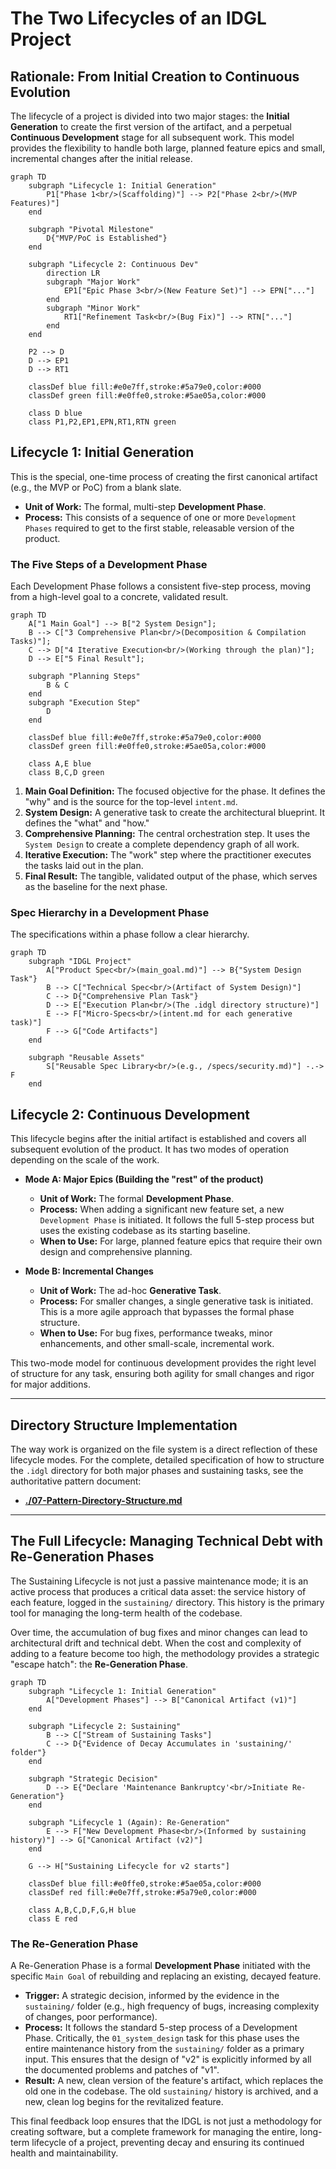 # The Two Lifecycles of an IDGL Project

## Rationale: From Initial Creation to Continuous Evolution

The lifecycle of a project is divided into two major stages: the **Initial Generation** to create the first version of the artifact, and a perpetual **Continuous Development** stage for all subsequent work. This model provides the flexibility to handle both large, planned feature epics and small, incremental changes after the initial release.

```mermaid
graph TD
    subgraph "Lifecycle 1: Initial Generation"
        P1["Phase 1<br/>(Scaffolding)"] --> P2["Phase 2<br/>(MVP Features)"]
    end

    subgraph "Pivotal Milestone"
        D{"MVP/PoC is Established"}
    end

    subgraph "Lifecycle 2: Continuous Dev"
        direction LR
        subgraph "Major Work"
            EP1["Epic Phase 3<br/>(New Feature Set)"] --> EPN["..."]
        end
        subgraph "Minor Work"
            RT1["Refinement Task<br/>(Bug Fix)"] --> RTN["..."]
        end
    end
    
    P2 --> D
    D --> EP1
    D --> RT1

    classDef blue fill:#e0e7ff,stroke:#5a79e0,color:#000
    classDef green fill:#e0ffe0,stroke:#5ae05a,color:#000
    
    class D blue
    class P1,P2,EP1,EPN,RT1,RTN green
```

## Lifecycle 1: Initial Generation
This is the special, one-time process of creating the first canonical artifact (e.g., the MVP or PoC) from a blank slate.

*   **Unit of Work:** The formal, multi-step **Development Phase**.
*   **Process:** This consists of a sequence of one or more `Development Phases` required to get to the first stable, releasable version of the product.

### The Five Steps of a Development Phase
Each Development Phase follows a consistent five-step process, moving from a high-level goal to a concrete, validated result.

```mermaid
graph TD
    A["1 Main Goal"] --> B["2 System Design"];
    B --> C["3 Comprehensive Plan<br/>(Decomposition & Compilation Tasks)"];
    C --> D["4 Iterative Execution<br/>(Working through the plan)"];
    D --> E["5 Final Result"];

    subgraph "Planning Steps"
        B & C
    end
    subgraph "Execution Step"
        D
    end

    classDef blue fill:#e0e7ff,stroke:#5a79e0,color:#000
    classDef green fill:#e0ffe0,stroke:#5ae05a,color:#000

    class A,E blue
    class B,C,D green
```

1.  **Main Goal Definition:** The focused objective for the phase. It defines the "why" and is the source for the top-level `intent.md`.
2.  **System Design:** A generative task to create the architectural blueprint. It defines the "what" and "how."
3.  **Comprehensive Planning:** The central orchestration step. It uses the `System Design` to create a complete dependency graph of all work.
4.  **Iterative Execution:** The "work" step where the practitioner executes the tasks laid out in the plan.
5.  **Final Result:** The tangible, validated output of the phase, which serves as the baseline for the next phase.

### Spec Hierarchy in a Development Phase
The specifications within a phase follow a clear hierarchy.

```mermaid
graph TD
    subgraph "IDGL Project"
        A["Product Spec<br/>(main_goal.md)"] --> B{"System Design Task"}
        B --> C["Technical Spec<br/>(Artifact of System Design)"]
        C --> D{"Comprehensive Plan Task"}
        D --> E["Execution Plan<br/>(The .idgl directory structure)"]
        E --> F["Micro-Specs<br/>(intent.md for each generative task)"]
        F --> G["Code Artifacts"]
    end

    subgraph "Reusable Assets"
        S["Reusable Spec Library<br/>(e.g., /specs/security.md)"] -.-> F
    end
```

## Lifecycle 2: Continuous Development
This lifecycle begins after the initial artifact is established and covers all subsequent evolution of the product. It has two modes of operation depending on the scale of the work.

*   **Mode A: Major Epics (Building the "rest" of the product)**
    *   **Unit of Work:** The formal **Development Phase**.
    *   **Process:** When adding a significant new feature set, a new `Development Phase` is initiated. It follows the full 5-step process but uses the existing codebase as its starting baseline.
    *   **When to Use:** For large, planned feature epics that require their own design and comprehensive planning.

*   **Mode B: Incremental Changes**
    *   **Unit of Work:** The ad-hoc **Generative Task**.
    *   **Process:** For smaller changes, a single generative task is initiated. This is a more agile approach that bypasses the formal phase structure.
    *   **When to Use:** For bug fixes, performance tweaks, minor enhancements, and other small-scale, incremental work.

This two-mode model for continuous development provides the right level of structure for any task, ensuring both agility for small changes and rigor for major additions.

---

## Directory Structure Implementation

The way work is organized on the file system is a direct reflection of these lifecycle modes. For the complete, detailed specification of how to structure the `.idgl` directory for both major phases and sustaining tasks, see the authoritative pattern document:

*   **[./07-Pattern-Directory-Structure.md](./07-Pattern-Directory-Structure.md)**

---

## The Full Lifecycle: Managing Technical Debt with Re-Generation Phases

The Sustaining Lifecycle is not just a passive maintenance mode; it is an active process that produces a critical data asset: the service history of each feature, logged in the `sustaining/` directory. This history is the primary tool for managing the long-term health of the codebase.

Over time, the accumulation of bug fixes and minor changes can lead to architectural drift and technical debt. When the cost and complexity of adding to a feature become too high, the methodology provides a strategic "escape hatch": the **Re-Generation Phase**.

```mermaid
graph TD
    subgraph "Lifecycle 1: Initial Generation"
        A["Development Phases"] --> B["Canonical Artifact (v1)"]
    end

    subgraph "Lifecycle 2: Sustaining"
        B --> C["Stream of Sustaining Tasks"]
        C --> D{"Evidence of Decay Accumulates in 'sustaining/' folder"}
    end

    subgraph "Strategic Decision"
        D --> E{"Declare 'Maintenance Bankruptcy'<br/>Initiate Re-Generation"}
    end
    
    subgraph "Lifecycle 1 (Again): Re-Generation"
        E --> F["New Development Phase<br/>(Informed by sustaining history)"] --> G["Canonical Artifact (v2)"]
    end

    G --> H["Sustaining Lifecycle for v2 starts"]

    classDef blue fill:#e0ffe0,stroke:#5ae05a,color:#000
    classDef red fill:#e0e7ff,stroke:#5a79e0,color:#000
    
    class A,B,C,D,F,G,H blue
    class E red
```

### The Re-Generation Phase

A Re-Generation Phase is a formal **Development Phase** initiated with the specific `Main Goal` of rebuilding and replacing an existing, decayed feature.

*   **Trigger:** A strategic decision, informed by the evidence in the `sustaining/` folder (e.g., high frequency of bugs, increasing complexity of changes, poor performance).
*   **Process:** It follows the standard 5-step process of a Development Phase. Critically, the `01_system_design` task for this phase uses the entire maintenance history from the `sustaining/` folder as a primary input. This ensures that the design of "v2" is explicitly informed by all the documented problems and patches of "v1".
*   **Result:** A new, clean version of the feature's artifact, which replaces the old one in the codebase. The old `sustaining/` history is archived, and a new, clean log begins for the revitalized feature.

This final feedback loop ensures that the IDGL is not just a methodology for creating software, but a complete framework for managing the entire, long-term lifecycle of a project, preventing decay and ensuring its continued health and maintainability. 